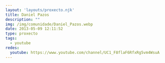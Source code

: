 ```yaml
---
layout: 'layouts/proxecto.njk'
title: Daniel Pazos
description: ""
img: /img/comunidade/Daniel_Pazos.webp
date: 2013-05-09 12:11:52
type: proxecto
tags:
  - youtube
redes:
  youtube: https://www.youtube.com/channel/UC1_F8flaF6RfxRg5vm4WsuA
---
```

